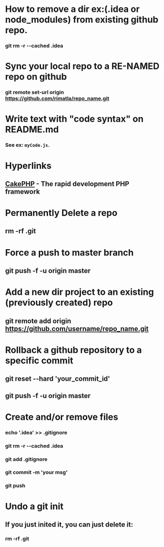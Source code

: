 # How to remove a dir ex:(.idea or node_modules) from existing github repo.
### git rm -r --cached .idea

# Sync your local repo to a RE-NAMED repo on github
### git remote set-url origin https://github.com/rimatla/repo_name.git

# Write text with "code syntax" on README.md
### See ex: `myCode.js`.

# Hyperlinks
## [CakePHP](http://www.cakephp.org) - The rapid development PHP framework

# Permanently Delete a repo
## rm -rf .git

# Force a push to master branch
## git push -f -u origin master  

# Add a new dir project to an existing (previously created) repo
## git remote add origin https://github.com/username/repo_name.git


# Rollback a github repository to a specific commit
## git reset --hard 'your_commit_id'
## git push -f -u origin master  


# Create and/or remove files
### echo '.idea' >> .gitignore
### git rm -r --cached .idea
### git add .gitignore
### git commit -m 'your msg'
### git push

# Undo a git init
## If you just inited it, you can just delete it:
### rm -rf .git
